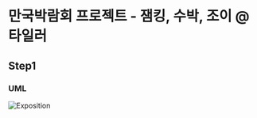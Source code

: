 # 만국박람회 프로젝트 - 잼킹, 수박, 조이 @타일러

## Step1

### UML
![Exposition](https://user-images.githubusercontent.com/52592748/124546959-5f30db80-de66-11eb-9411-e612f03363ed.png)

